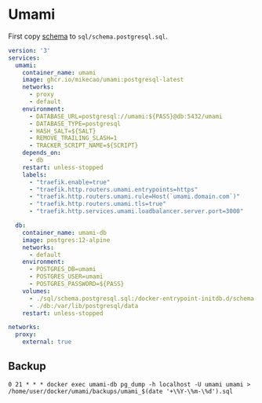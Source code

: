 # Umami

First copy [schema](https://github.com/mikecao/umami/blob/master/sql/schema.postgresql.sql)
to `sql/schema.postgresql.sql`.

```yml
version: '3'
services:
  umami:
    container_name: umami
    image: ghcr.io/mikecao/umami:postgresql-latest
    networks:
      - proxy
      - default
    environment:
      - DATABASE_URL=postgresql://umami:${PASS}@db:5432/umami
      - DATABASE_TYPE=postgresql
      - HASH_SALT=${SALT}
      - REMOVE_TRAILING_SLASH=1
      - TRACKER_SCRIPT_NAME=${SCRIPT}
    depends_on:
      - db
    restart: unless-stopped
    labels:
      - "traefik.enable=true"
      - "traefik.http.routers.umami.entrypoints=https"
      - "traefik.http.routers.umami.rule=Host(`umami.domain.com`)"
      - "traefik.http.routers.umami.tls=true"
      - "traefik.http.services.umami.loadbalancer.server.port=3000"

  db:
    container_name: umami-db
    image: postgres:12-alpine
    networks:
      - default
    environment:
      - POSTGRES_DB=umami
      - POSTGRES_USER=umami
      - POSTGRES_PASSWORD=${PASS}
    volumes:
      - ./sql/schema.postgresql.sql:/docker-entrypoint-initdb.d/schema.postgresql.sql:ro
      - ./db:/var/lib/postgresql/data
    restart: unless-stopped

networks:
  proxy:
    external: true
```

## Backup

`0 21 * * * docker exec umami-db pg_dump -h localhost -U umami umami > /home/user/docker/umami/backups/umami_$(date '+\%Y-\%m-\%d').sql`
